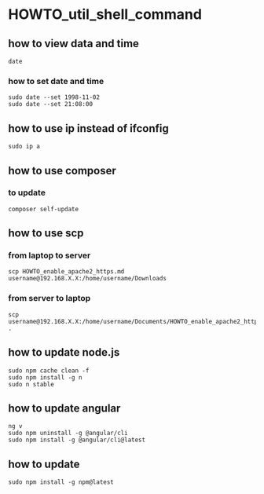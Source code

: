 # HOWTO_util_shell_command

## how to view data and time

```shell
date
```

### how to set date and time

```shell
sudo date --set 1998-11-02
sudo date --set 21:08:00
```

## how to use ip instead of ifconfig

```shell
sudo ip a
```

## how to use composer

### to update

```shell
composer self-update
```

## how to use scp

### from laptop to server

```shell
scp HOWTO_enable_apache2_https.md username@192.168.X.X:/home/username/Downloads
```

### from server to laptop

```shell
scp username@192.168.X.X:/home/username/Documents/HOWTO_enable_apache2_https.md .
```

## how to update node.js

```shell
sudo npm cache clean -f
sudo npm install -g n
sudo n stable
```

## how to update angular

```shell
ng v
sudo npm uninstall -g @angular/cli
sudo npm install -g @angular/cli@latest
```

## how to update

```shell
sudo npm install -g npm@latest
```
